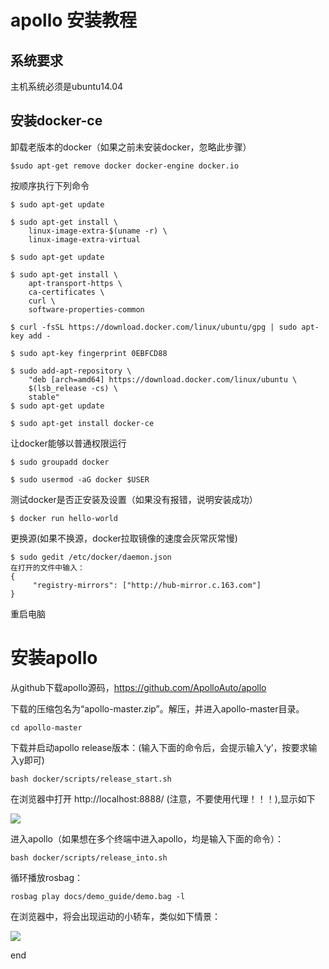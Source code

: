 # apollo 安装教程


## 系统要求
主机系统必须是ubuntu14.04

## 安装docker-ce
卸载老版本的docker（如果之前未安装docker，忽略此步骤）  

    $sudo apt-get remove docker docker-engine docker.io
按顺序执行下列命令 

    $ sudo apt-get update

    $ sudo apt-get install \
        linux-image-extra-$(uname -r) \
        linux-image-extra-virtual

    $ sudo apt-get update

    $ sudo apt-get install \
        apt-transport-https \
        ca-certificates \
        curl \
        software-properties-common

    $ curl -fsSL https://download.docker.com/linux/ubuntu/gpg | sudo apt-key add -

    $ sudo apt-key fingerprint 0EBFCD88

    $ sudo add-apt-repository \
        "deb [arch=amd64] https://download.docker.com/linux/ubuntu \
        $(lsb_release -cs) \
        stable"
    $ sudo apt-get update

    $ sudo apt-get install docker-ce

让docker能够以普通权限运行

    $ sudo groupadd docker

    $ sudo usermod -aG docker $USER

测试docker是否正安装及设置（如果没有报错，说明安装成功）

    $ docker run hello-world

更换源(如果不换源，docker拉取镜像的速度会灰常灰常慢)

    $ sudo gedit /etc/docker/daemon.json
    在打开的文件中输入：  
    {
         "registry-mirrors": ["http://hub-mirror.c.163.com"]
    }

重启电脑

#  安装apollo
从github下载apollo源码，https://github.com/ApolloAuto/apollo  

下载的压缩包名为“apollo-master.zip”。解压，并进入apollo-master目录。  

    cd apollo-master

下载并启动apollo release版本：(输入下面的命令后，会提示输入‘y’，按要求输入y即可)

    bash docker/scripts/release_start.sh

在浏览器中打开 http://localhost:8888/ (注意，不要使用代理！！！),显示如下

![](https://github.com/RockAutonomous/blog/blob/master/images/Dreamview1.png)

进入apollo（如果想在多个终端中进入apollo，均是输入下面的命令）：

    bash docker/scripts/release_into.sh

循环播放rosbag：

    rosbag play docs/demo_guide/demo.bag -l 

在浏览器中，将会出现运动的小轿车，类似如下情景：

![](https://github.com/RockAutonomous/blog/blob/master/images/Dreamview2.png)

end
